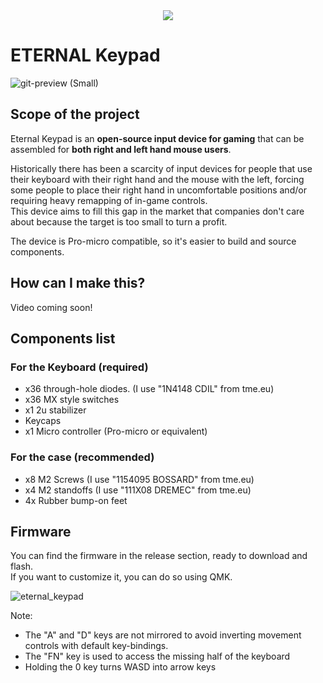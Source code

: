
<div align="center">
  <img src="https://user-images.githubusercontent.com/27895007/137556449-4c22bc49-4566-451d-b1f5-bf977f3b0f48.png"/>
</div>

# ETERNAL Keypad
![git-preview (Small)](https://user-images.githubusercontent.com/27895007/144914161-c3f6f8ba-5b78-4c85-b8e2-320ba73d80ce.png)

## Scope of the project
Eternal Keypad is an **open-source input device for gaming** that can be assembled for **both right and left hand mouse users**.  

Historically there has been a scarcity of input devices for people that use their keyboard with their right hand and the mouse with the left, forcing some people to place their right hand in uncomfortable positions and/or requiring heavy remapping of in-game controls.  
This device aims to fill this gap in the market that companies don't care about because the target is too small to turn a profit.

The device is Pro-micro compatible, so it's easier to build and source components.

## How can I make this?

Video coming soon!

## Components list

### For the Keyboard (required)
- x36 through-hole diodes. (I use "1N4148 CDIL" from tme.eu)
- x36 MX style switches
- x1 2u stabilizer
- Keycaps
- x1 Micro controller (Pro-micro or equivalent)

### For the case (recommended)
- x8 M2 Screws (I use "1154095 BOSSARD" from tme.eu)
- x4 M2 standoffs (I use "111X08 DREMEC" from tme.eu)
- 4x Rubber bump-on feet

## Firmware

You can find the firmware in the release section, ready to download and flash.  
If you want to customize it, you can do so using QMK.

![eternal_keypad](https://user-images.githubusercontent.com/27895007/144766801-a8390a4f-9810-4c56-9442-b2406a4ed4ce.png)

Note: 
- The "A" and "D" keys are not mirrored to avoid inverting movement controls with default key-bindings.
- The "FN" key is used to access the missing half of the keyboard
- Holding the 0 key turns WASD into arrow keys
